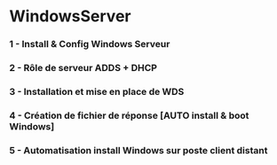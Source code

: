 # WindowsServer

### 1 - Install & Config Windows Serveur

### 2 - Rôle de serveur ADDS + DHCP

### 3 - Installation et mise en place de WDS

### 4 - Création de fichier de réponse [AUTO install & boot Windows]

### 5 - Automatisation install Windows sur poste client distant

